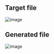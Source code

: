 ## Target file
![image](https://github.com/Pranay-Pandey/PlayCSS-solutions/assets/79053599/58074e74-5fc8-466e-b0c2-d1c0d07aa982)

## Generated file
![image](https://github.com/Pranay-Pandey/PlayCSS-solutions/assets/79053599/b12c5a85-4233-4bd5-93b9-6e724c3e4033)
